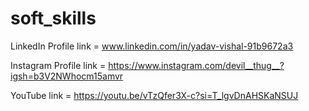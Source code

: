 # soft_skills
LinkedIn Profile link = www.linkedin.com/in/yadav-vishal-91b9672a3

Instagram Profile link = https://www.instagram.com/devil__thug__?igsh=b3V2NWhocm15amvr

YouTube link = https://youtu.be/vTzQfer3X-c?si=T_lgvDnAHSKaNSUJ
